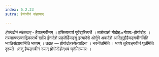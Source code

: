 ```yaml
---
index: 5.2.23
sutra: हैयंगवीनं संज्ञायाम्

---
```

_हैयंगवीनं संज्ञायाम्_ - हैयङ्गवीनम् । ह्रसित्यव्ययं पूर्वेद्यरित्यर्थे । तत्रोत्पन्नो गोदोहः=गोपयः-ह्रोगोदोहः । तस्मात्षष्ठन्ताद्विकारार्थे खञि ईनादेशे प्रकृतेर्हियङ्गु इत्यादेशे ओर्गुणे अवादेशे आदिवृद्धौहैयङ्गवीन॑मिति भवतिसंज्ञायामिति भाष्यम् । तदाह — ह्रोगोदोहस्येत्यादिना । नवनीतमिति । भाष्ये तुहैयङ्गवीनं घृत॑मिति दृश्यते ।तत्तु हैयङ्गवीनं स्याद् ह्रोगोदोहोद्भवं घृत॑मित्यमरः । 